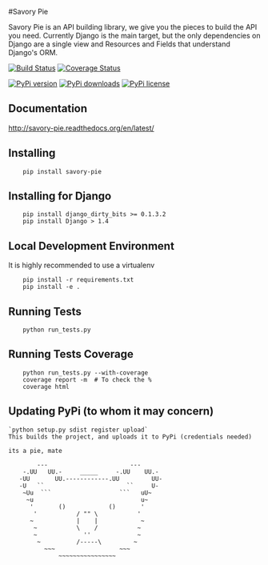 #Savory Pie

Savory Pie is an API building library, we give you the pieces to build the API
you need. Currently Django is the main target, but the only dependencies on
Django are a single view and Resources and Fields that understand Django's ORM.


[![Build Status](https://travis-ci.org/RueLaLa/savory-pie.svg?branch=master)](https://travis-ci.org/RueLaLa/savory-pie) 
[![Coverage Status](https://img.shields.io/coveralls/RueLaLa/savory-pie.svg)](https://coveralls.io/r/RueLaLa/savory-pie?branch=master)

[![PyPi version](https://pypip.in/v/savory-pie/badge.png)](https://crate.io/packages/savory-pie/)
[![PyPi downloads](https://pypip.in/d/savory-pie/badge.png)](https://crate.io/packages/savory-pie/)
[![PyPi license](https://pypip.in/license/savory-pie/badge.png)](https://pypi.python.org/pypi/savory-pie/)

Documentation
-----
http://savory-pie.readthedocs.org/en/latest/


Installing
----
```
    pip install savory-pie
```

Installing for Django
-----
```
    pip install django_dirty_bits >= 0.1.3.2
    pip install Django > 1.4
```

Local Development Environment
-----
It is highly recommended to use a virtualenv
```
    pip install -r requirements.txt
    pip install -e .
```


Running Tests
-----
```
    python run_tests.py
```

Running Tests Coverage
-----
```
    python run_tests.py --with-coverage
    coverage report -m  # To check the %
    coverage html
```

Updating PyPi (to whom it may concern)
-----
```
`python setup.py sdist register upload`
This builds the project, and uploads it to PyPi (credentials needed)
```

```
its a pie, mate

        ---                       ---
    -.UU   UU.-     _____     -.UU    UU.-
   -UU       UU.------------.UU         UU-
   -U   ``                       ``     U-
    ~Uu  ```                   ```   uU~
     ~u                              u~
      '       ()            ()       '
       '           / "" \           '
      ~            |    |            ~
       ~           \    /           ~
       ~             ''             ~
        ~          /-----\         ~
          ~~~                  ~~~
              ~~~~~~~~~~~~~~~~
```
